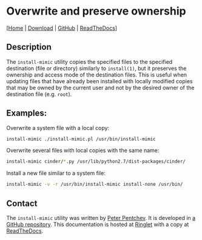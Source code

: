 <!--
SPDX-FileCopyrightText: Peter Pentchev <roam@ringlet.net>
SPDX-License-Identifier: BSD-2-Clause
-->

# Overwrite and preserve ownership

\[[Home][ringlet-home] | [Download][ringlet-download] | [GitHub][github] | [ReadTheDocs][readthedocs]\]

## Description

The `install-mimic` utility copies the specified files to the specified
destination (file or directory) similarly to `install(1)`, but it preserves
the ownership and access mode of the destination files.  This is useful when
updating files that have already been installed with locally modified copies
that may be owned by the current user and not by the desired owner of the
destination file (e.g. `root`).

## Examples:

Overwrite a system file with a local copy:

``` sh
install-mimic ./install-mimic.pl /usr/bin/install-mimic
```

Overwrite several files with local copies with the same name:

``` sh
install-mimic cinder/*.py /usr/lib/python2.7/dist-packages/cinder/
```

Install a new file similar to a system file:

``` sh
install-mimic -v -r /usr/bin/install-mimic install-none /usr/bin/
```

## Contact

The `install-mimic` utility was written by [Peter Pentchev][roam].
It is developed in [a GitHub repository][github]. This documentation is
hosted at [Ringlet][ringlet-home] with a copy at [ReadTheDocs][readthedocs].

[roam]: mailto:roam@ringlet.net "Peter Pentchev"
[github]: https://github.com/ppentchev/install-mimic "The install-mimic GitHub repository"
[readthedocs]: https://install-mimic.readthedocs.io/ "The install-mimic ReadTheDocs page"
[ringlet-home]: https://devel.ringlet.net/misc/install-mimic/ "The Ringlet install-mimic homepage"
[ringlet-download]: https://devel.ringlet.net/misc/install-mimic/download/ "The Ringlet install-mimic download page"
